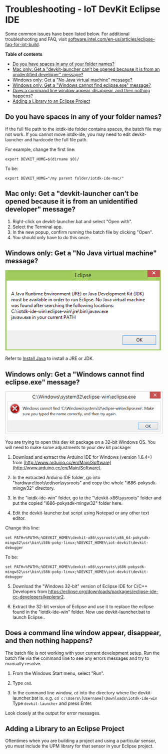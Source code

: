 # Troubleshooting - IoT DevKit Eclipse IDE

Some common issues have been listed below. For additional troubleshooting and FAQ, visit [software.intel.com/en-us/articles/eclipse-faq-for-iot-build](https://software.intel.com/en-us/articles/eclipse-faq-for-iot-build). 

**Table of contents**

* [Do you have spaces in any of your folder names?](#do-you-have-spaces-in-any-of-your-folder-names)
* [Mac only: Get a "devkit-launcher can’t be opened because it is from an unidentified developer" message?](#mac-only-get-a-devkit-launcher-cant-be-opened-because-it-is-from-an-unidentified-developer-message)
* [Windows only: Get a "No Java virtual machine" message?](#windows-only-get-a-no-java-virtual-machine-message)
* [Windows only: Get a "Windows cannot find eclipse.exe" message?](#windows-only-get-a-windows-cannot-find-eclipseexe-message)
* [Does a command line window appear, disappear, and then nothing happens?](#does-a-command-line-window-appear-disappear-and-then-nothing-happens)
* [Adding a Library to an Eclipse Project](#adding-a-library-to-an-eclipse-project)


## Do you have spaces in any of your folder names?

If the full file path to the iotdk-ide folder contains spaces, the batch file may not work. If you cannot move iotdk-ide, you may need to edit devkit-launcher and hardcode the full file path.

For example, change the first line:

```
export DEVKIT_HOME=$(dirname $0)/
```

To be:

```
export DEVKIT_HOME="/my parent folder/iotdk-ide-mac/"
```


## Mac only: Get a "devkit-launcher can’t be opened because it is from an unidentified developer" message?

1. Right-click on devkit-launcher.bat and select "Open with". 
2. Select the Terminal app. 
3. In the new popup, confirm running the batch file by clicking "Open". 
4. You should only have to do this once.


## Windows only: Get a "No Java virtual machine" message?

![No Java message on Windows](images/java-not_installed_message.png)

Refer to [Install Java](details-install-java.md) to install a JRE or JDK.


## Windows only: Get a "Windows cannot find eclipse.exe" message?

![Cannot find Eclipse message on Windows](images/eclipse-cannot_find_message.png)

You are trying to open this dev kit package on a 32-bit Windows OS. You will need to make some adjustments to your dev kit package:

1. Download and extract the Arduino IDE for Windows (version 1.6.4+) from [http://www.arduino.cc/en/Main/Software](http://www.arduino.cc/en/Main/Software).

2. In the extracted Arduino IDE folder, go into "hardware\tools\edison\sysroots\" and copy the whole "i686-pokysdk-mingw32" directory.

3. In the "iotdk-ide-win" folder, go to the "\devkit-x86\sysroots" folder and put the copied "i686-pokysdk-mingw32" folder here.

4. Edit the devkit-launcher.bat script using Notepad or any other text editor. 

  Change this line: 

  ```
  set PATH=%PATH%;%DEVKIT_HOME%\devkit-x86\sysroots\x86_64-pokysdk-mingw32\usr\bin\i586-poky-linux;%DEVKIT_HOME%\iot-devkit\devkit-debugger
  ```

  To be:

  ```
  set PATH=%PATH%;%DEVKIT_HOME%\devkit-x86\sysroots\i686-pokysdk-mingw32\usr\bin\i586-poky-linux;%DEVKIT_HOME%\iot-devkit\devkit-debugger
  ```

5. Download the "Windows 32-bit" version of Eclipse IDE for C/C++ Developers from https://eclipse.org/downloads/packages/eclipse-ide-cc-developers/keplersr2.

6. Extract the 32-bit version of Eclipse and use it to replace the eclipse found in the "iotdk-ide-win" folder.
Now use devkit-launcher.bat to launch Eclipse..


## Does a command line window appear, disappear, and then nothing happens?

The batch file is not working with your current development setup. Run the batch file via the command line to see any errors messages and try to manually resolve.

1. From the Windows Start menu, select "Run".

2. Type `cmd`.

3. In the command line window, `cd` into the directory where the devkit-launcher.bat is. 
  e.g. `cd c:\Users\[Username]\Downloads\iotdk-ide-win`
  Type `devkit-launcher` and press Enter.

  Look closely at the output for error messages.

## Adding a Library to an Eclipse Project

Oftentimes when you are building a project and using a particular sensor, you must include the UPM library for that sensor in your Eclipse project.
